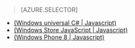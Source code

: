 > [AZURE.SELECTOR]
- [(Windows universal C# | Javascript)](/documentation/articles/mobile-services-windows-store-dotnet-single-sign-on/)
- [(Windows Store JavaScript | Javascript)](/documentation/articles/mobile-services-windows-store-javascript-single-sign-on/)
- [(Windows Phone 8 | Javascript)](/documentation/articles/mobile-services-windows-phone-single-sign-on/)
